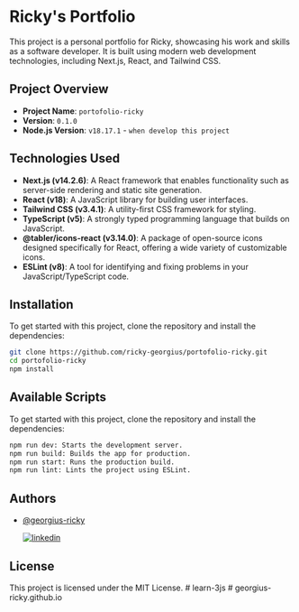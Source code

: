 # Ricky's Portfolio

This project is a personal portfolio for Ricky, showcasing his work and skills as a software developer. It is built using modern web development technologies, including Next.js, React, and Tailwind CSS.

## Project Overview

- **Project Name**: `portofolio-ricky`
- **Version**: `0.1.0`
- **Node.js Version**: `v18.17.1` - `when develop this project`

## Technologies Used

- **Next.js (v14.2.6)**: A React framework that enables functionality such as server-side rendering and static site generation.
- **React (v18)**: A JavaScript library for building user interfaces.
- **Tailwind CSS (v3.4.1)**: A utility-first CSS framework for styling.
- **TypeScript (v5)**: A strongly typed programming language that builds on JavaScript.
- **@tabler/icons-react (v3.14.0)**: A package of open-source icons designed specifically for React, offering a wide variety of customizable icons.
- **ESLint (v8)**: A tool for identifying and fixing problems in your JavaScript/TypeScript code.  

## Installation

To get started with this project, clone the repository and install the dependencies:

```bash
git clone https://github.com/ricky-georgius/portofolio-ricky.git
cd portofolio-ricky
npm install
```

## Available Scripts

To get started with this project, clone the repository and install the dependencies:

```bash
npm run dev: Starts the development server.
npm run build: Builds the app for production.
npm run start: Runs the production build.
npm run lint: Lints the project using ESLint.
```
## Authors

- [@georgius-ricky](https://www.github.com/georgius-ricky)
 
  [![linkedin](https://img.shields.io/badge/linkedin-0A66C2?style=for-the-badge&logo=linkedin&logoColor=white)](https://www.linkedin.com/in/georgius-ricky/)


## License

This project is licensed under the MIT License.
#   l e a r n - 3 j s  
 #   g e o r g i u s - r i c k y . g i t h u b . i o  
 